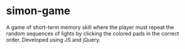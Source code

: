 # simon-game
A game of short-term memory skill where the player must repeat the random sequences of lights by clicking the colored pads in the correct order.
Developed using JS and jQuery.
